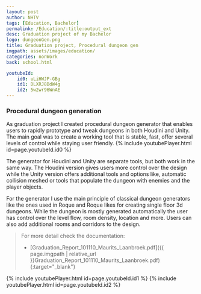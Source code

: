 ```yaml
---
layout: post
author: NHTV
tags: [Education, Bachelor]
permalink: /Education/:title:output_ext
desc: Graduation project of my Bachelor 
logo: dungeonGen.png
title: Graduation project, Procedural dungeon gen
imgpath: assets/images/education/
categories: nonWork
back: school.html

youtubeId: 
    id0: uLiHWJP-GBg
    id1: DLXRJ8BdW4g
    id2: 5w2wr96WnAE
---
```

### Procedural dungeon generation
As graduation project I created procedural dungeon generator that enables users to rapidly prototype and tweak dungeons in both Houdini and Unity. The main goal was to create a working tool that is stable, fast, offer several levels of control while staying user friendly.
{% include youtubePlayer.html id=page.youtubeId.id0 %}

The generator for Houdini and Unity are separate tools, but both work in the same way. The Houdini version gives users more control over the design while the Unity version offers additional tools and options like, automatic collision meshed or tools that populate the dungeon with enemies and the player objects.  
  
For the generator I use the main principle of classical dungeon generators like the ones used in Roque and Roque likes for creating single floor 3d dungeons. While the dungeon is mostly generated automatically the user has control over the level flow, room density, location and more. Users can also add additional rooms and corridors to the design.  
  
> For more detail check the documentation:
> 	- [Graduation_Report_101110_Maurits_Laanbroek.pdf]({{ page.imgpath | relative_url }}Graduation_Report_101110_Maurits_Laanbroek.pdf){:target="_blank"}

{% include youtubePlayer.html id=page.youtubeId.id1 %}
{% include youtubePlayer.html id=page.youtubeId.id2 %}